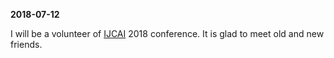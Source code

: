 
**2018-07-12**

I will be a volunteer of [IJCAI](https://www.ijcai-18.org/) 2018 conference. It is glad to meet old and new friends.
